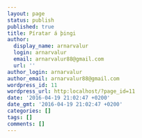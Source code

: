 ```yaml
---
layout: page
status: publish
published: true
title: Píratar á þingi
author:
  display_name: arnarvalur
  login: arnarvalur
  email: arnarvalur88@gmail.com
  url: ''
author_login: arnarvalur
author_email: arnarvalur88@gmail.com
wordpress_id: 11
wordpress_url: http:localhost/?page_id=11
date: '2016-04-19 21:02:47 +0200'
date_gmt: '2016-04-19 21:02:47 +0200'
categories: []
tags: []
comments: []
---
```


